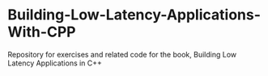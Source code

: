 # Building-Low-Latency-Applications-With-CPP
Repository for exercises and related code for the book, Building Low Latency Applications in C++
